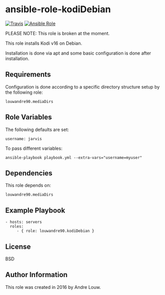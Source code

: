 ansible-role-kodiDebian
=========
[![Travis](https://img.shields.io/travis/louwandre90/ansible-role-kodiDebian.svg?style=flat-square)](https://travis-ci.org/louwandre90/ansible-role-kodiDebian.svg?branch=master)
[![Ansible Role](https://img.shields.io/badge/role-louwandre90.kodiDebian-blue.svg?style=flat-square)](https://galaxy.ansible.com/louwandre90/kodiDebian/)

PLEASE NOTE:
This role is broken at the moment. 

This role installs Kodi v16 on Debian.

Installation is done via apt and some basic configuration is done after installation. 

Requirements
------------
Configuration is done according to a specific directory structure setup by the following role: 

    louwandre90.mediaDirs

Role Variables
--------------

The following defaults are set:

    username: jarvis

To pass different variables:

    ansible-playbook playbook.yml --extra-vars="username=myuser"
    
Dependencies
------------
This role depends on:

    louwandre90.mediaDirs

Example Playbook
----------------

    - hosts: servers
      roles:
         - { role: louwandre90.kodiDebian }

License
-------

BSD

Author Information
------------------

This role was created in 2016 by Andre Louw.
